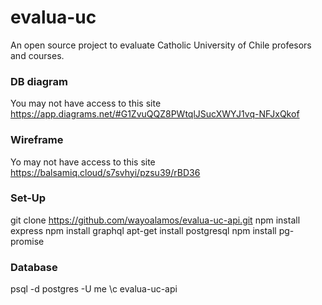 # evalua-uc
An open source project to evaluate Catholic University of Chile profesors and courses. 

### DB diagram 
You may not have access to this site
https://app.diagrams.net/#G1ZvuQQZ8PWtqlJSucXWYJ1vq-NFJxQkof

### Wireframe
Yo may not have access to this site
https://balsamiq.cloud/s7svhyi/pzsu39/rBD36

### Set-Up
git clone https://github.com/wayoalamos/evalua-uc-api.git
npm install express
npm install graphql
apt-get install postgresql
npm install pg-promise

### Database
psql -d postgres -U me
\c evalua-uc-api
